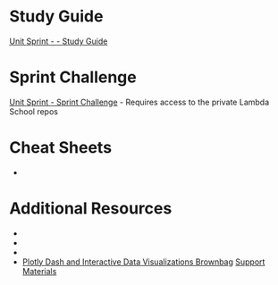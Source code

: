 # Study Guide
[Unit <X> Sprint <Y> - <TOPIC> - Study Guide](<LINK>)

# Sprint Challenge
[Unit <X> Sprint <Y> - Sprint Challenge](<LINK>) - Requires access to the private Lambda School repos

# Cheat Sheets
- [<SPRINT CHEAT SHEET>](<LINK>)

# Additional Resources
- [<RESOURCE>](<LINK>)
- 
- 
- [Plotly Dash and Interactive Data Visualizations Brownbag](https://youtu.be/tcF4XPAq7rE) [Support Materials](https://github.com/austinlasseter/intro_knn_plotly)